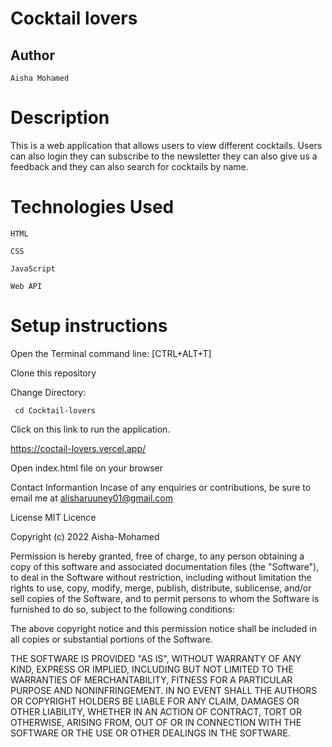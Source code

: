 # Cocktail lovers
## Author
`Aisha Mohamed`

# Description
This is a web application that allows users to view different cocktails. Users can also login they can subscribe to the newsletter they can also give us a feedback and they can also search for cocktails by name.

# Technologies Used
`HTML`

`CSS`

`JavaScript`

`Web API`

# Setup instructions
Open the Terminal command line: [CTRL+ALT+T]

Clone this repository

Change Directory:

     cd Cocktail-lovers

Click on this link to run the application.

 https://coctail-lovers.vercel.app/  

Open index.html file on your browser

Contact Informantion
Incase of any enquiries or contributions, be sure to email me at alisharuuney01@gmail.com

License
  MIT Licence

  Copyright (c) 2022 Aisha-Mohamed

  Permission is hereby granted, free of charge, to any person obtaining a copy
  of this software and associated documentation files (the "Software"), to deal
  in the Software without restriction, including without limitation the rights
  to use, copy, modify, merge, publish, distribute, sublicense, and/or sell
  copies of the Software, and to permit persons to whom the Software is
  furnished to do so, subject to the following conditions:

  The above copyright notice and this permission notice shall be included in all
  copies or substantial portions of the Software.

  THE SOFTWARE IS PROVIDED "AS IS", WITHOUT WARRANTY OF ANY KIND, EXPRESS OR
  IMPLIED, INCLUDING BUT NOT LIMITED TO THE WARRANTIES OF MERCHANTABILITY,
  FITNESS FOR A PARTICULAR PURPOSE AND NONINFRINGEMENT. IN NO EVENT SHALL THE
  AUTHORS OR COPYRIGHT HOLDERS BE LIABLE FOR ANY CLAIM, DAMAGES OR OTHER
  LIABILITY, WHETHER IN AN ACTION OF CONTRACT, TORT OR OTHERWISE, ARISING FROM,
  OUT OF OR IN CONNECTION WITH THE SOFTWARE OR THE USE OR OTHER DEALINGS IN THE
  SOFTWARE.